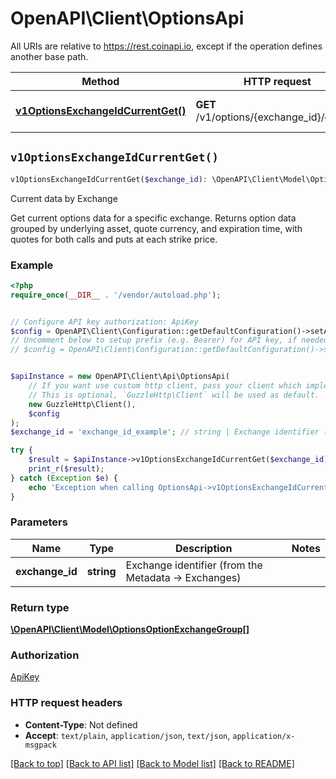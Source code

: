 # OpenAPI\Client\OptionsApi

All URIs are relative to https://rest.coinapi.io, except if the operation defines another base path.

| Method | HTTP request | Description |
| ------------- | ------------- | ------------- |
| [**v1OptionsExchangeIdCurrentGet()**](OptionsApi.md#v1OptionsExchangeIdCurrentGet) | **GET** /v1/options/{exchange_id}/current | Current data by Exchange |


## `v1OptionsExchangeIdCurrentGet()`

```php
v1OptionsExchangeIdCurrentGet($exchange_id): \OpenAPI\Client\Model\OptionsOptionExchangeGroup[]
```

Current data by Exchange

Get current options data for a specific exchange.    Returns option data grouped by underlying asset, quote currency, and expiration time,  with quotes for both calls and puts at each strike price.

### Example

```php
<?php
require_once(__DIR__ . '/vendor/autoload.php');


// Configure API key authorization: ApiKey
$config = OpenAPI\Client\Configuration::getDefaultConfiguration()->setApiKey('X-CoinAPI-Key', 'YOUR_API_KEY');
// Uncomment below to setup prefix (e.g. Bearer) for API key, if needed
// $config = OpenAPI\Client\Configuration::getDefaultConfiguration()->setApiKeyPrefix('X-CoinAPI-Key', 'Bearer');


$apiInstance = new OpenAPI\Client\Api\OptionsApi(
    // If you want use custom http client, pass your client which implements `GuzzleHttp\ClientInterface`.
    // This is optional, `GuzzleHttp\Client` will be used as default.
    new GuzzleHttp\Client(),
    $config
);
$exchange_id = 'exchange_id_example'; // string | Exchange identifier (from the Metadata -> Exchanges)

try {
    $result = $apiInstance->v1OptionsExchangeIdCurrentGet($exchange_id);
    print_r($result);
} catch (Exception $e) {
    echo 'Exception when calling OptionsApi->v1OptionsExchangeIdCurrentGet: ', $e->getMessage(), PHP_EOL;
}
```

### Parameters

| Name | Type | Description  | Notes |
| ------------- | ------------- | ------------- | ------------- |
| **exchange_id** | **string**| Exchange identifier (from the Metadata -&gt; Exchanges) | |

### Return type

[**\OpenAPI\Client\Model\OptionsOptionExchangeGroup[]**](../Model/OptionsOptionExchangeGroup.md)

### Authorization

[ApiKey](../../README.md#ApiKey)

### HTTP request headers

- **Content-Type**: Not defined
- **Accept**: `text/plain`, `application/json`, `text/json`, `application/x-msgpack`

[[Back to top]](#) [[Back to API list]](../../README.md#endpoints)
[[Back to Model list]](../../README.md#models)
[[Back to README]](../../README.md)
